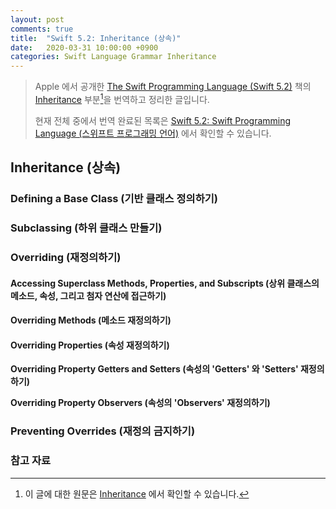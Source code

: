 ```yaml
---
layout: post
comments: true
title:  "Swift 5.2: Inheritance (상속)"
date:   2020-03-31 10:00:00 +0900
categories: Swift Language Grammar Inheritance
---
```


> Apple 에서 공개한 [The Swift Programming Language (Swift 5.2)](https://docs.swift.org/swift-book/) 책의 [Inheritance](https://docs.swift.org/swift-book/LanguageGuide/Inheritance.html) 부분[^Inheritance]을 번역하고 정리한 글입니다.
>
> 현재 전체 중에서 번역 완료된 목록은 [Swift 5.2: Swift Programming Language (스위프트 프로그래밍 언어)](http://xho95.github.io/swift/programming/language/grammar/2017/02/27/The-Swift-Programming-Language.html) 에서 확인할 수 있습니다.

## Inheritance (상속)

### Defining a Base Class (기반 클래스 정의하기)

### Subclassing (하위 클래스 만들기)

### Overriding (재정의하기)

#### Accessing Superclass Methods, Properties, and Subscripts (상위 클래스의 메소드, 속성, 그리고 첨자 연산에 접근하기)

#### Overriding Methods (메소드 재정의하기)

#### Overriding Properties (속성 재정의하기)

**Overriding Property Getters and Setters (속성의 'Getters' 와 'Setters' 재정의하기)**

**Overriding Property Observers (속성의 'Observers' 재정의하기)**

### Preventing Overrides (재정의 금지하기)

### 참고 자료

[^Inheritance]: 이 글에 대한 원문은 [Inheritance](https://docs.swift.org/swift-book/LanguageGuide/Inheritance.html) 에서 확인할 수 있습니다.
